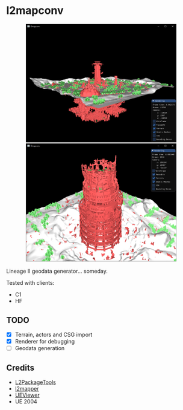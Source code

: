 # l2mapconv

<p align="center">
    <img src="assets/cruma.png" width="400" />
    <img src="assets/toi.png" width="400" />
</p>

Lineage II geodata generator... someday.

Tested with clients:

- C1
- HF

## TODO

- [x] Terrain, actors and CSG import
- [x] Renderer for debugging
- [ ] Geodata generation

## Credits

- [L2PackageTools](https://github.com/Bigcheese/L2PackageTools)
- [l2mapper](https://github.com/justgos/l2mapper)
- [UEViewer](https://github.com/gildor2/UEViewer)
- UE 2004
